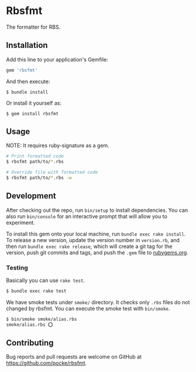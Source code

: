 # Rbsfmt

The formatter for RBS.

## Installation

Add this line to your application's Gemfile:

```ruby
gem 'rbsfmt'
```

And then execute:

    $ bundle install

Or install it yourself as:

    $ gem install rbsfmt

## Usage

NOTE: It requires ruby-signature as a gem.

```bash
# Print formatted code
$ rbsfmt path/to/*.rbs

# Override file with formatted code
$ rbsfmt path/to/*.rbs -w
```

## Development

After checking out the repo, run `bin/setup` to install dependencies. You can also run `bin/console` for an interactive prompt that will allow you to experiment.

To install this gem onto your local machine, run `bundle exec rake install`. To release a new version, update the version number in `version.rb`, and then run `bundle exec rake release`, which will create a git tag for the version, push git commits and tags, and push the `.gem` file to [rubygems.org](https://rubygems.org).

### Testing

Basically you can use `rake test`.

```bash
$ bundle exec rake test
```

We have smoke tests under `smoke/` directory.
It checks only `.rbs` files do not changed by rbsfmt.
You can execute the smoke test with `bin/smoke`.

```bash
$ bin/smoke smoke/alias.rbs
smoke/alias.rbs ⭕
```

## Contributing

Bug reports and pull requests are welcome on GitHub at https://github.com/pocke/rbsfmt.

